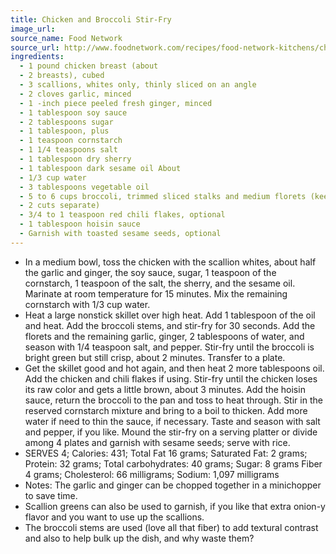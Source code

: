 ```yaml
---
title: Chicken and Broccoli Stir-Fry
image_url:
source_name: Food Network
source_url: http://www.foodnetwork.com/recipes/food-network-kitchens/chicken-and-broccoli-stir-fry-recipe/index.html
ingredients:
  - 1 pound chicken breast (about
  - 2 breasts), cubed
  - 3 scallions, whites only, thinly sliced on an angle
  - 2 cloves garlic, minced
  - 1 -inch piece peeled fresh ginger, minced
  - 1 tablespoon soy sauce
  - 2 tablespoons sugar
  - 1 tablespoon, plus
  - 1 teaspoon cornstarch
  - 1 1/4 teaspoons salt
  - 1 tablespoon dry sherry
  - 1 tablespoon dark sesame oil About
  - 1/3 cup water
  - 3 tablespoons vegetable oil
  - 5 to 6 cups broccoli, trimmed sliced stalks and medium florets (keep the
  - 2 cuts separate)
  - 3/4 to 1 teaspoon red chili flakes, optional
  - 1 tablespoon hoisin sauce
  - Garnish with toasted sesame seeds, optional
---
```


* In a medium bowl, toss the chicken with the scallion whites, about half the garlic and ginger, the soy sauce, sugar, 1 teaspoon of the cornstarch, 1 teaspoon of the salt, the sherry, and the sesame oil. Marinate at room temperature for 15 minutes. Mix the remaining cornstarch with 1/3 cup water.
* Heat a large nonstick skillet over high heat. Add 1 tablespoon of the oil and heat. Add the broccoli stems, and stir-fry for 30 seconds. Add the florets and the remaining garlic, ginger, 2 tablespoons of water, and season with 1/4 teaspoon salt, and pepper. Stir-fry until the broccoli is bright green but still crisp, about 2 minutes. Transfer to a plate.
* Get the skillet good and hot again, and then heat 2 more tablespoons oil. Add the chicken and chili flakes if using. Stir-fry until the chicken loses its raw color and gets a little brown, about 3 minutes. Add the hoisin sauce, return the broccoli to the pan and toss to heat through. Stir in the reserved cornstarch mixture and bring to a boil to thicken. Add more water if need to thin the sauce, if necessary. Taste and season with salt and pepper, if you like. Mound the stir-fry on a serving platter or divide among 4 plates and garnish with sesame seeds; serve with rice.
* SERVES 4; Calories: 431; Total Fat 16 grams; Saturated Fat: 2 grams; Protein: 32 grams; Total carbohydrates: 40 grams; Sugar: 8 grams Fiber 4 grams; Cholesterol: 66 milligrams; Sodium: 1,097 milligrams
* Notes: The garlic and ginger can be chopped together in a minichopper to save time.
* Scallion greens can also be used to garnish, if you like that extra onion-y flavor and you want to use up the scallions.
* The broccoli stems are used (love all that fiber) to add textural contrast and also to help bulk up the dish, and why waste them?
